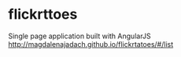 # flickrttoes
Single page application built with AngularJS http://magdalenajadach.github.io/flickrtatoes/#/list 

